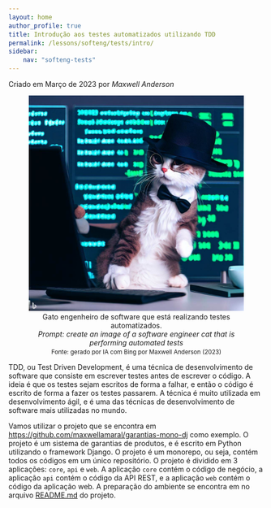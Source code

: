 ```yaml
---
layout: home
author_profile: true
title: Introdução aos testes automatizados utilizando TDD
permalink: /lessons/softeng/tests/intro/
sidebar:
    nav: "softeng-tests"
---
```

Criado em Março de 2023 por *Maxwell Anderson*

<center>
    <figure>
        <img src="../../../../assets/images/gpt/cat_tdd1.jpg" alt="Gato engenheiro de software que está realizando testes automatizados">
        <figcaption>
            Gato engenheiro de software que está realizando testes automatizados.<br>
            <em>Prompt: create an image of a software engineer cat that is performing automated tests</em>
        </figcaption>
        <small>Fonte: gerado por IA com Bing por Maxwell Anderson (2023)</small>
    </figure>
</center>

TDD, ou Test Driven Development, é uma técnica de desenvolvimento de software que consiste em escrever testes antes de escrever o código. A ideia é que os testes sejam escritos de forma a falhar, e então o código é escrito de forma a fazer os testes passarem. A técnica é muito utilizada em desenvolvimento ágil, e é uma das técnicas de desenvolvimento de software mais utilizadas no mundo.

Vamos utilizar o projeto que se encontra em <https://github.com/maxwellamaral/garantias-mono-dj> como exemplo. O projeto é um sistema de garantias de produtos, e é escrito em Python utilizando o framework Django. O projeto é um monorepo, ou seja, contém todos os códigos em um único repositório. O projeto é dividido em 3 aplicações: `core`, `api` e `web`. A aplicação `core` contém o código de negócio, a aplicação `api` contém o código da API REST, e a aplicação `web` contém o código da aplicação web. A preparação do ambiente se encontra em no arquivo [README.md](https://github.com/maxwellamaral/garantias-mono-dj#readme) do projeto.

  